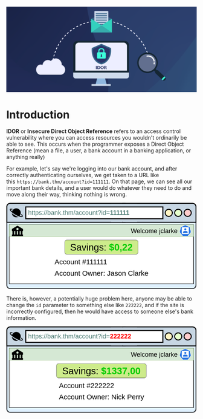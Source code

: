 ![](Pasted%20image%2020241128094353.png)

# Introduction

**IDOR** or **Insecure Direct Object Reference** refers to an access control vulnerability where you can access resources you wouldn't ordinarily be able to see. This occurs when the programmer exposes a Direct Object Reference (mean a file, a user, a bank account in a banking application, or anything really)

For example, let's say we're logging into our bank account, and after correctly authenticating ourselves, we get taken to a URL like this `https://bank.thm/account?id=111111`. On that page, we can see all our important bank details, and a user would do whatever they need to do and move along their way, thinking nothing is wrong.

![](Pasted%20image%2020241128094606.png)

There is, however, a potentially huge problem here, anyone may be able to change the `id` parameter to something else like `222222`, and if the site is incorrectly configured, then he would have access to someone else's bank information.

![](Pasted%20image%2020241128094753.png)

